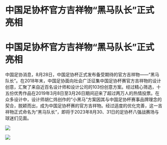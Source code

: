 # 中国足协杯官方吉祥物“黑马队长”正式亮相

# 中国足协杯官方吉祥物“黑马队长”正式亮相

中国足协消息，8月28日，中国足协杯正式发布备受期待的官方吉祥物——“黑马队长”。在2018年末，中国足协面向社会广泛征集中国足协杯赛官方吉祥物的设计创意，汇聚了来自近百名设计师和设计公司的103份创意方案。经过精心筛选，十五份优秀作品在2019年3月8日至3月26日期间迎来了超过两万人的热情投票。在众多设计中，设计师胡仁炜创作的“小黑马”方案因其与中国足协杯赛事品牌理念的契合，脱颖而出，成为中国足协杯赛的官方吉祥物。经过适度的优化完善，这一吉祥物正式命名为“黑马队长”，即将于2023年8月30、31日的足协杯八强战赛场与球迷们见面。

![](https://inews.gtimg.com/om_bt/O29P5We0AgrxJzpnRQWGLA4r7DhWY74avbFo4rB4v2YPoAA/1000)

![](https://inews.gtimg.com/om_bt/OcXSFzODsqpAr7MzlCSDPkcaoskjjxgv4pUBXYTBKojL4AA/1000)

